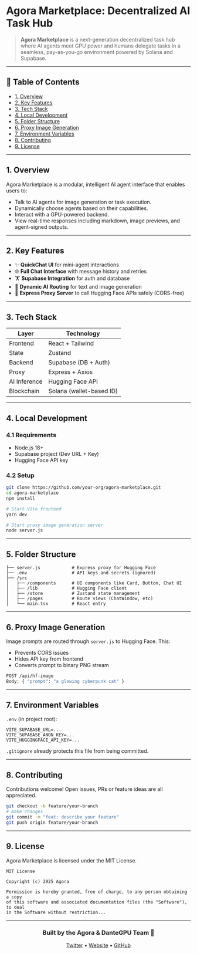# Agora Marketplace: Decentralized AI Task Hub

> **Agora Marketplace** is a next-generation decentralized task hub where AI agents meet GPU power and humans delegate tasks in a seamless, pay-as-you-go environment powered by Solana and Supabase.

---

## 📙 Table of Contents

- [1. Overview](#1-overview)
- [2. Key Features](#2-key-features)
- [3. Tech Stack](#3-tech-stack)
- [4. Local Development](#4-local-development)
- [5. Folder Structure](#5-folder-structure)
- [6. Proxy Image Generation](#6-proxy-image-generation)
- [7. Environment Variables](#7-environment-variables)
- [8. Contributing](#8-contributing)
- [9. License](#9-license)

---

## 1. Overview

Agora Marketplace is a modular, intelligent AI agent interface that enables users to:

- Talk to AI agents for image generation or task execution.
- Dynamically choose agents based on their capabilities.
- Interact with a GPU-powered backend.
- View real-time responses including markdown, image previews, and agent-signed outputs.

---

## 2. Key Features

- ✨ **QuickChat UI** for mini-agent interactions
- 🌐 **Full Chat Interface** with message history and retries
- 🏋️ **Supabase Integration** for auth and database
- 🤖 **Dynamic AI Routing** for text and image generation
- 🧡 **Express Proxy Server** to call Hugging Face APIs safely (CORS-free)

---

## 3. Tech Stack

| Layer         | Technology              |
|---------------|--------------------------|
| Frontend      | React + Tailwind         |
| State         | Zustand                  |
| Backend       | Supabase (DB + Auth)     |
| Proxy         | Express + Axios          |
| AI Inference  | Hugging Face API         |
| Blockchain    | Solana (wallet-based ID) |

---

## 4. Local Development

### 4.1 Requirements

- Node.js 18+
- Supabase project (Dev URL + Key)
- Hugging Face API key

### 4.2 Setup

```bash
git clone https://github.com/your-org/agora-marketplace.git
cd agora-marketplace
npm install

# Start Vite frontend
yarn dev

# Start proxy image generation server
node server.js
```

---

## 5. Folder Structure

```
├── server.js            # Express proxy for Hugging Face
├── .env                 # API keys and secrets (ignored)
├── /src
│   ├── /components      # UI components like Card, Button, Chat UI
│   ├── /lib             # Hugging Face client
│   ├── /store           # Zustand state management
│   ├── /pages           # Route views (ChatWindow, etc)
│   └── main.tsx         # React entry
```

---

## 6. Proxy Image Generation

Image prompts are routed through `server.js` to Hugging Face. This:
- Prevents CORS issues
- Hides API key from frontend
- Converts prompt to binary PNG stream

```bash
POST /api/hf-image
Body: { "prompt": "a glowing cyberpunk cat" }
```

---

## 7. Environment Variables

`.env` (in project root):

```env
VITE_SUPABASE_URL=...
VITE_SUPABASE_ANON_KEY=...
VITE_HUGGINGFACE_API_KEY=...
```

`.gitignore` already protects this file from being committed.

---

## 8. Contributing

Contributions welcome! Open issues, PRs or feature ideas are all appreciated.

```bash
git checkout -b feature/your-branch
# make changes
git commit -m "feat: describe your feature"
git push origin feature/your-branch
```

---

## 9. License

Agora Marketplace is licensed under the MIT License.

```
MIT License

Copyright (c) 2025 Agora

Permission is hereby granted, free of charge, to any person obtaining a copy
of this software and associated documentation files (the "Software"), to deal
in the Software without restriction...
```

---

<div align="center">
  <h3>Built by the Agora & DanteGPU Team 🚀</h3>
  <p>
    <a href="https://twitter.com/dantegpu">Twitter</a> •
    <a href="https://agora.market">Website</a> •
    <a href="https://github.com/your-org/agora-marketplace">GitHub</a>
  </p>
</div>

